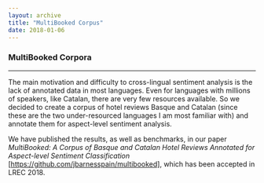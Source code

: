 ```yaml
---
layout: archive
title: "MultiBooked Corpus"
date: 2018-01-06
---
```


### **MultiBooked Corpora**
---

The main motivation and difficulty to cross-lingual sentiment analysis is the lack of annotated data in most languages. Even for languages with millions of speakers, like Catalan, there are very few resources available. So we decided to create a corpus of hotel reviews Basque and Catalan (since these are the two under-resourced languages I am most familiar with) and annotate them for aspect-level sentiment analysis.

We have published the results, as well as benchmarks, in our paper *MultiBooked: A Corpus of Basque and Catalan Hotel Reviews Annotated for Aspect-level Sentiment Classification* [https://github.com/jbarnesspain/multibooked], which has been accepted in LREC 2018.


